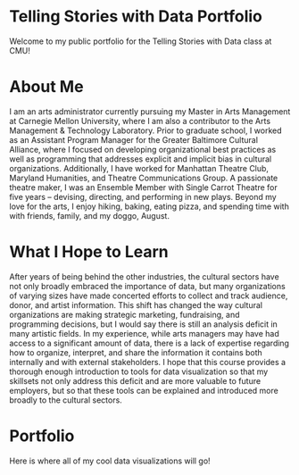 # Telling Stories with Data Portfolio
Welcome to my public portfolio for the Telling Stories with Data class at CMU!

# About Me
I am an arts administrator currently pursuing my Master in Arts Management at Carnegie Mellon University, where I am also a contributor to the Arts Management & Technology Laboratory. Prior to graduate school, I worked as an Assistant Program Manager for the Greater Baltimore Cultural Alliance, where I focused on developing organizational best practices as well as programming that addresses explicit and implicit bias in cultural organizations. Additionally, I have worked for Manhattan Theatre Club, Maryland Humanities, and Theatre Communications Group. A passionate theatre maker, I was an Ensemble Member with Single Carrot Theatre for five years – devising, directing, and performing in new plays. Beyond my love for the arts, I enjoy hiking, baking, eating pizza, and spending time with with friends, family, and my doggo, August. 

# What I Hope to Learn
After years of being behind the other industries, the cultural sectors have not only broadly embraced the importance of data, but many organizations of varying sizes have made concerted efforts to collect and track audience, donor, and artist information. This shift has changed the way cultural organizations are making strategic marketing, fundraising, and programming decisions, but I would say there is still an analysis deficit in many artistic fields. In my experience, while arts managers may have had access to a significant amount of data, there is a lack of expertise regarding how to organize, interpret, and share the information it contains both internally and with external stakeholders. I hope that this course provides a thorough enough introduction to tools for data visualization so that my skillsets not only address this deficit and are more valuable to future employers, but so that these tools can be explained and introduced more broadly to the cultural sectors. 

# Portfolio
Here is where all of my cool data visualizations will go!
